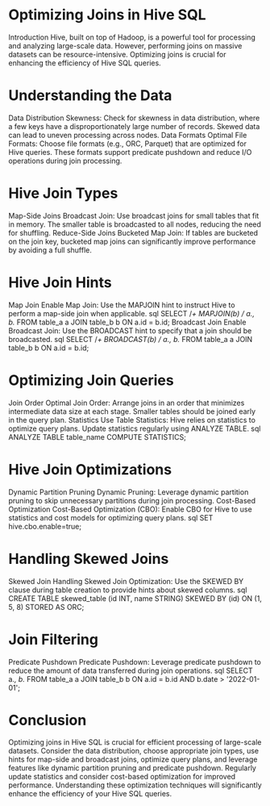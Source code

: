 # Optimizing Joins in Hive SQL
Introduction
Hive, built on top of Hadoop, is a powerful tool for processing and analyzing large-scale data. However, performing joins on massive datasets can be resource-intensive. Optimizing joins is crucial for enhancing the efficiency of Hive SQL queries.

# Understanding the Data
Data Distribution
Skewness: Check for skewness in data distribution, where a few keys have a disproportionately large number of records. Skewed data can lead to uneven processing across nodes.
Data Formats
Optimal File Formats: Choose file formats (e.g., ORC, Parquet) that are optimized for Hive queries. These formats support predicate pushdown and reduce I/O operations during join processing.
# Hive Join Types
Map-Side Joins
Broadcast Join: Use broadcast joins for small tables that fit in memory. The smaller table is broadcasted to all nodes, reducing the need for shuffling.
Reduce-Side Joins
Bucketed Map Join: If tables are bucketed on the join key, bucketed map joins can significantly improve performance by avoiding a full shuffle.
# Hive Join Hints
Map Join
Enable Map Join: Use the MAPJOIN hint to instruct Hive to perform a map-side join when applicable.
sql
SELECT /*+ MAPJOIN(b) */ a.*, b.*
FROM table_a a
JOIN table_b b ON a.id = b.id;
Broadcast Join
Enable Broadcast Join: Use the BROADCAST hint to specify that a join should be broadcasted.
sql
SELECT /*+ BROADCAST(b) */ a.*, b.*
FROM table_a a
JOIN table_b b ON a.id = b.id;
# Optimizing Join Queries
Join Order
Optimal Join Order: Arrange joins in an order that minimizes intermediate data size at each stage. Smaller tables should be joined early in the query plan.
Statistics
Use Table Statistics: Hive relies on statistics to optimize query plans. Update statistics regularly using ANALYZE TABLE.
sql
ANALYZE TABLE table_name COMPUTE STATISTICS;
# Hive Join Optimizations
Dynamic Partition Pruning
Dynamic Pruning: Leverage dynamic partition pruning to skip unnecessary partitions during join processing.
Cost-Based Optimization
Cost-Based Optimization (CBO): Enable CBO for Hive to use statistics and cost models for optimizing query plans.
sql
SET hive.cbo.enable=true;
# Handling Skewed Joins
Skewed Join Handling
Skewed Join Optimization: Use the SKEWED BY clause during table creation to provide hints about skewed columns.
sql
CREATE TABLE skewed_table
  (id INT, name STRING)
  SKEWED BY (id)
  ON (1, 5, 8) 
  STORED AS ORC;
# Join Filtering
Predicate Pushdown
Predicate Pushdown: Leverage predicate pushdown to reduce the amount of data transferred during join operations.
sql
SELECT a.*, b.*
FROM table_a a
JOIN table_b b ON a.id = b.id AND b.date > '2022-01-01';
# Conclusion
Optimizing joins in Hive SQL is crucial for efficient processing of large-scale datasets. Consider the data distribution, choose appropriate join types, use hints for map-side and broadcast joins, optimize query plans, and leverage features like dynamic partition pruning and predicate pushdown. Regularly update statistics and consider cost-based optimization for improved performance. Understanding these optimization techniques will significantly enhance the efficiency of your Hive SQL queries.





